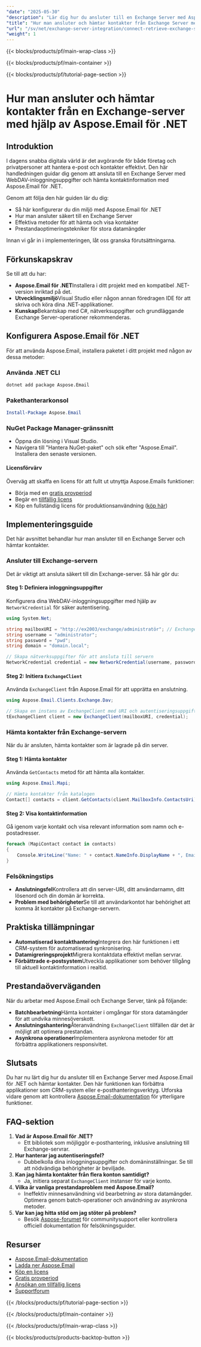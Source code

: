 ```yaml
---
"date": "2025-05-30"
"description": "Lär dig hur du ansluter till en Exchange Server med Aspose.Email för .NET, hämtar kontakter säkert och optimerar ditt arbetsflöde för datahantering."
"title": "Hur man ansluter och hämtar kontakter från Exchange Server med hjälp av Aspose.Email för .NET"
"url": "/sv/net/exchange-server-integration/connect-retrieve-exchange-server-contacts-aspose-email/"
"weight": 1
---
```


{{< blocks/products/pf/main-wrap-class >}}

{{< blocks/products/pf/main-container >}}

{{< blocks/products/pf/tutorial-page-section >}}
# Hur man ansluter och hämtar kontakter från en Exchange-server med hjälp av Aspose.Email för .NET

## Introduktion
I dagens snabba digitala värld är det avgörande för både företag och privatpersoner att hantera e-post och kontakter effektivt. Den här handledningen guidar dig genom att ansluta till en Exchange Server med WebDAV-inloggningsuppgifter och hämta kontaktinformation med Aspose.Email för .NET.

Genom att följa den här guiden lär du dig:
- Så här konfigurerar du din miljö med Aspose.Email för .NET
- Hur man ansluter säkert till en Exchange Server
- Effektiva metoder för att hämta och visa kontakter
- Prestandaoptimeringstekniker för stora datamängder

Innan vi går in i implementeringen, låt oss granska förutsättningarna.

## Förkunskapskrav
Se till att du har:
- **Aspose.Email för .NET**Installera i ditt projekt med en kompatibel .NET-version inriktad på det.
- **Utvecklingsmiljö**Visual Studio eller någon annan föredragen IDE för att skriva och köra dina .NET-applikationer.
- **Kunskap**Bekantskap med C#, nätverksuppgifter och grundläggande Exchange Server-operationer rekommenderas.

## Konfigurera Aspose.Email för .NET
För att använda Aspose.Email, installera paketet i ditt projekt med någon av dessa metoder:

### Använda .NET CLI
```bash
dotnet add package Aspose.Email
```

### Pakethanterarkonsol
```powershell
Install-Package Aspose.Email
```

### NuGet Package Manager-gränssnitt
- Öppna din lösning i Visual Studio.
- Navigera till "Hantera NuGet-paket" och sök efter "Aspose.Email". Installera den senaste versionen.

#### Licensförvärv
Överväg att skaffa en licens för att fullt ut utnyttja Aspose.Emails funktioner:
- Börja med en [gratis provperiod](https://releases.aspose.com/email/net/)
- Begär en [tillfällig licens](https://purchase.aspose.com/temporary-license/)
- Köp en fullständig licens för produktionsanvändning ([köp här](https://purchase.aspose.com/buy))

## Implementeringsguide
Det här avsnittet behandlar hur man ansluter till en Exchange Server och hämtar kontakter.

### Ansluter till Exchange-servern
Det är viktigt att ansluta säkert till din Exchange-server. Så här gör du:

#### Steg 1: Definiera inloggningsuppgifter
Konfigurera dina WebDAV-inloggningsuppgifter med hjälp av `NetworkCredential` för säker autentisering.

```csharp
using System.Net;

string mailboxURI = "http://ex2003/exchange/administratör"; // Exchange Server-URI
string username = "administrator";
string password = "pwd";
string domain = "domain.local";

// Skapa nätverksuppgifter för att ansluta till servern
NetworkCredential credential = new NetworkCredential(username, password, domain);
```

#### Steg 2: Initiera `ExchangeClient`
Använda `ExchangeClient` från Aspose.Email för att upprätta en anslutning.

```csharp
using Aspose.Email.Clients.Exchange.Dav;

// Skapa en instans av ExchangeClient med URI och autentiseringsuppgifter
tExchangeClient client = new ExchangeClient(mailboxURI, credential);
```

### Hämta kontakter från Exchange-servern
När du är ansluten, hämta kontakter som är lagrade på din server.

#### Steg 1: Hämta kontakter
Använda `GetContacts` metod för att hämta alla kontakter.

```csharp
using Aspose.Email.Mapi;

// Hämta kontakter från katalogen
Contact[] contacts = client.GetContacts(client.MailboxInfo.ContactsUri);
```

#### Steg 2: Visa kontaktinformation
Gå igenom varje kontakt och visa relevant information som namn och e-postadresser.

```csharp
foreach (MapiContact contact in contacts)
{
    Console.WriteLine("Name: " + contact.NameInfo.DisplayName + ", Email Address: " + contact.ElectronicAddresses.Email1);
}
```

### Felsökningstips
- **Anslutningsfel**Kontrollera att din server-URI, ditt användarnamn, ditt lösenord och din domän är korrekta.
- **Problem med behörigheter**Se till att användarkontot har behörighet att komma åt kontakter på Exchange-servern.

## Praktiska tillämpningar
- **Automatiserad kontakthantering**Integrera den här funktionen i ett CRM-system för automatiserad synkronisering.
- **Datamigreringsprojekt**Migrera kontaktdata effektivt mellan servrar.
- **Förbättrade e-postsystem**Utveckla applikationer som behöver tillgång till aktuell kontaktinformation i realtid.

## Prestandaöverväganden
När du arbetar med Aspose.Email och Exchange Server, tänk på följande:
- **Batchbearbetning**Hämta kontakter i omgångar för stora datamängder för att undvika minnesöverskott.
- **Anslutningshantering**Återanvändning `ExchangeClient` tillfällen där det är möjligt att optimera prestandan.
- **Asynkrona operationer**Implementera asynkrona metoder för att förbättra applikationers responsivitet.

## Slutsats
Du har nu lärt dig hur du ansluter till en Exchange Server med Aspose.Email för .NET och hämtar kontakter. Den här funktionen kan förbättra applikationer som CRM-system eller e-posthanteringsverktyg. Utforska vidare genom att kontrollera [Aspose.Email-dokumentation](https://reference.aspose.com/email/net/) för ytterligare funktioner.

## FAQ-sektion
1. **Vad är Aspose.Email för .NET?**
   - Ett bibliotek som möjliggör e-posthantering, inklusive anslutning till Exchange-servrar.
2. **Hur hanterar jag autentiseringsfel?**
   - Dubbelkolla dina inloggningsuppgifter och domäninställningar. Se till att nödvändiga behörigheter är beviljade.
3. **Kan jag hämta kontakter från flera konton samtidigt?**
   - Ja, initiera separat `ExchangeClient` instanser för varje konto.
4. **Vilka är vanliga prestandaproblem med Aspose.Email?**
   - Ineffektiv minnesanvändning vid bearbetning av stora datamängder. Optimera genom batch-operationer och användning av asynkrona metoder.
5. **Var kan jag hitta stöd om jag stöter på problem?**
   - Besök [Aspose-forumet](https://forum.aspose.com/c/email/10) för communitysupport eller kontrollera officiell dokumentation för felsökningsguider.

## Resurser
- [Aspose.Email-dokumentation](https://reference.aspose.com/email/net/)
- [Ladda ner Aspose.Email](https://releases.aspose.com/email/net/)
- [Köp en licens](https://purchase.aspose.com/buy)
- [Gratis provperiod](https://releases.aspose.com/email/net/)
- [Ansökan om tillfällig licens](https://purchase.aspose.com/temporary-license/)
- [Supportforum](https://forum.aspose.com/c/email/10)

{{< /blocks/products/pf/tutorial-page-section >}}

{{< /blocks/products/pf/main-container >}}

{{< /blocks/products/pf/main-wrap-class >}}

{{< blocks/products/products-backtop-button >}}
